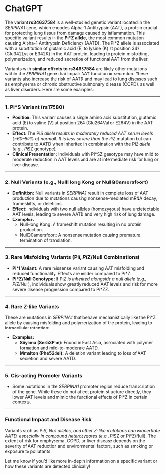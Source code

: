# ChatGPT

The variant **rs34637584** is a well-studied genetic variant located in the *SERPINA1* gene, which encodes Alpha-1 Antitrypsin (AAT), a protein crucial for protecting lung tissue from damage caused by inflammation. This specific variant results in the **Pi*Z allele**, the most common mutation causing Alpha-1 Antitrypsin Deficiency (AATD). The Pi*Z allele is associated with a substitution of glutamic acid (E) to lysine (K) at position 342 (Glu342Lys or E342K) in the AAT protein, leading to protein misfolding, polymerization, and reduced secretion of functional AAT from the liver.

Variants with **similar effects to rs34637584** are likely other mutations within the *SERPINA1* gene that impair AAT function or secretion. These variants also increase the risk of AATD and may lead to lung diseases such as emphysema or chronic obstructive pulmonary disease (COPD), as well as liver disorders. Here are some examples:

---

### 1. **Pi*S Variant (rs17580)**
   - **Position:** This variant causes a single amino acid substitution, glutamic acid (E) to valine (V) at position 264 (Glu264Val or E264V) in the AAT protein.
   - **Effect:** The Pi*S allele results in moderately reduced AAT serum levels (~60–80% of normal). It is less severe than the Pi*Z mutation but can contribute to AATD when inherited in combination with the Pi*Z allele (*e.g.,* Pi*SZ genotype).
   - **Clinical Presentation:** Individuals with Pi*SZ genotype may have mild to moderate reduction in AAT levels and are at intermediate risk for lung or liver disease.

---

### 2. **Null Variants (e.g., NullHong Kong or NullQ0amersfoort)**
   - **Definition:** Null variants in *SERPINA1* result in complete loss of AAT production due to mutations causing nonsense-mediated mRNA decay, frameshifts, or deletions.
   - **Effect:** Individuals with two null alleles (homozygous) have undetectable AAT levels, leading to severe AATD and very high risk of lung damage.
   - **Examples:**
     - NullHong Kong: A frameshift mutation resulting in no protein production.
     - NullQ0amersfoort: A nonsense mutation causing premature termination of translation.

---

### 3. **Rare Misfolding Variants (Pi*I, Pi*Z/Null Combinations)**
   - **Pi*I Variant:** A rare missense variant causing AAT misfolding and reduced functionality. Effects are milder compared to Pi*Z.
   - **Pi*Z/Null Genotype:** If Pi*Z is inherited alongside a null allele (e.g., Pi*Z/Null), individuals show greatly reduced AAT levels and risk for more severe disease progression compared to Pi*ZZ.

---

### 4. **Rare Z-like Variants**
These are mutations in *SERPINA1* that behave mechanistically like the Pi*Z allele by causing misfolding and polymerization of the protein, leading to intracellular retention:
   - **Examples:**
     - **Siiyama (Ser53Phe):** Found in East Asia, associated with polymer formation and mild-to-moderate AATD.
     - **Mmalton (Phe52del):** A deletion variant leading to loss of AAT secretion and severe AATD.

---

### 5. **Cis-acting Promoter Variants**
   - Some mutations in the *SERPINA1* promoter region reduce transcription of the gene. While these do not affect protein structure directly, they lower AAT levels and mimic the functional effects of Pi*Z in certain contexts.

---

### Functional Impact and Disease Risk
Variants such as Pi*S, Null alleles, and other Z-like mutations can exacerbate AATD, especially in compound heterozygotes (e.g., Pi*SZ or Pi*Z/Null). The extent of risk for emphysema, COPD, or liver disease depends on the severity of AAT reduction and environmental factors, such as smoking or exposure to pollutants.

Let me know if you’d like more in-depth information on a specific variant or how these variants are detected clinically!